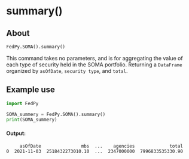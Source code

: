 # summary()

## About

``` python
FedPy.SOMA().summary()
```
This command takes no parameters, and is for aggregating the value of each type of security held in the SOMA portfolio. Returning a `DataFrame` organized by `asOfDate`, `security type`, and `total`.

## Example use

``` python
import FedPy

SOMA_summery = FedPy.SOMA().summary()
print(SOMA_summery)
```

#### Output:
```
     asOfDate               mbs  ...    agencies             total
0  2021-11-03  2518432273010.10  ...  2347000000  7996833535330.90
```

